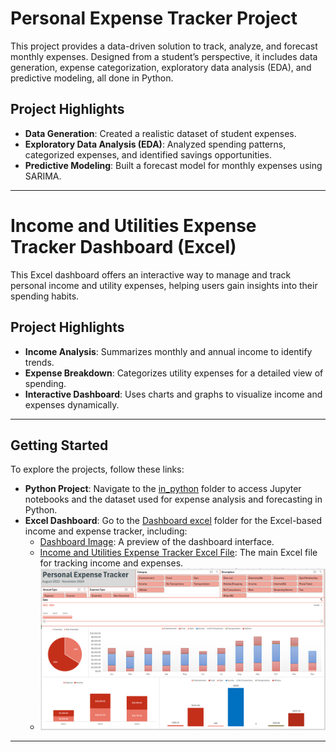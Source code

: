 # Personal Expense Tracker Project

This project provides a data-driven solution to track, analyze, and forecast monthly expenses. Designed from a student’s perspective, it includes data generation, expense categorization, exploratory data analysis (EDA), and predictive modeling, all done in Python.

## Project Highlights

- **Data Generation**: Created a realistic dataset of student expenses.
- **Exploratory Data Analysis (EDA)**: Analyzed spending patterns, categorized expenses, and identified savings opportunities.
- **Predictive Modeling**: Built a forecast model for monthly expenses using SARIMA.

---

# Income and Utilities Expense Tracker Dashboard (Excel)

This Excel dashboard offers an interactive way to manage and track personal income and utility expenses, helping users gain insights into their spending habits.

## Project Highlights

- **Income Analysis**: Summarizes monthly and annual income to identify trends.
- **Expense Breakdown**: Categorizes utility expenses for a detailed view of spending.
- **Interactive Dashboard**: Uses charts and graphs to visualize income and expenses dynamically.

---

## Getting Started

To explore the projects, follow these links:

- **Python Project**: Navigate to the [in_python](./in_python) folder to access Jupyter notebooks and the dataset used for expense analysis and forecasting in Python.
- **Excel Dashboard**: Go to the [Dashboard excel](./Dashboard%20excel) folder for the Excel-based income and expense tracker, including:
  - [Dashboard Image](./Dashboard%20excel/Dashboard.png): A preview of the dashboard interface.
  - [Income and Utilities Expense Tracker Excel File](./Dashboard%20excel/income_and_utilities_expense_tracker.xlsx): The main Excel file for tracking income and expenses.
  - ![Dashboard](./Dashboard%20excel/Dashboard.png)

---

